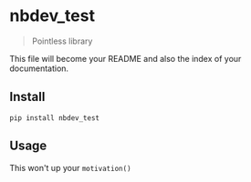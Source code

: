# nbdev_test
> Pointless library


This file will become your README and also the index of your documentation.

## Install

`pip install nbdev_test`

## Usage

This won't up your `motivation()`
